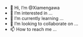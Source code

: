 - 👋 Hi, I’m @Xiamengawa
- 👀 I’m interested in ...
- 🌱 I’m currently learning ...
- 💞️ I’m looking to collaborate on ...
- 📫 How to reach me ...

<!---
Xiamengawa/Xiamengawa is a ✨ special ✨ repository because its `README.md` (this file) appears on your GitHub profile.
You can click the Preview link to take a look at your changes.
--->
